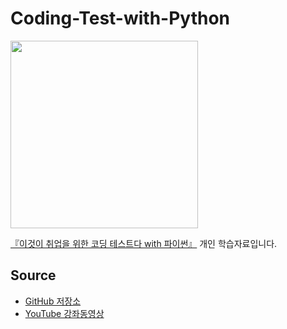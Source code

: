 # Coding-Test-with-Python

<img src=https://user-images.githubusercontent.com/62216628/160979694-4ba414bd-1958-4989-bc4b-54d7482dbc0a.png height=300px></img>

[『이것이 취업을 위한 코딩 테스트다 with 파이썬』](https://www.hanbit.co.kr/store/books/look.php?p_code=B8945183661) 개인 학습자료입니다.

## Source
+ [GitHub 저장소](https://github.com/ndb796/python-for-coding-test)
+ [YouTube 강좌동영상](https://www.youtube.com/playlist?list=PLRx0vPvlEmdAghTr5mXQxGpHjWqSz0dgC)
